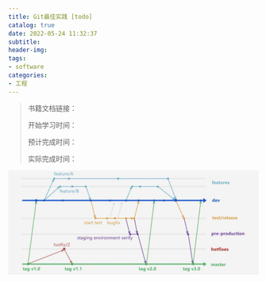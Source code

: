 ```yaml
---
title: Git最佳实践 [todo]
catalog: true
date: 2022-05-24 11:32:37
subtitle:
header-img:
tags:
- software
categories:
- 工程
---
```


> 书籍文档链接：
> 
> 开始学习时间：
> 
> 预计完成时间：
> 
> 实际完成时间：

![](https://github.com/SoaringhawkCheng/blog/blob/master/source/_posts/git-flow/1.jpeg?raw=true)
